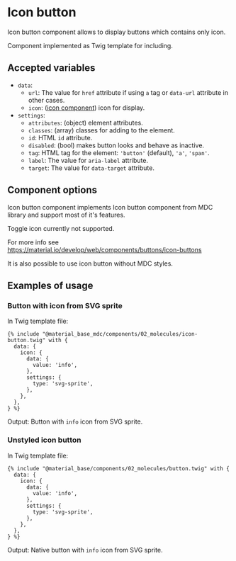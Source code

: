 Icon button
===========

Icon button component allows to display buttons which contains only icon.

Component implemented as Twig template for including.

Accepted variables
------------------

- `data`:
    - `url`: The value for `href` attribute if using `a` tag or `data-url` attribute in other cases.
    - `icon`: ([icon component](icon.md)) icon for display.
- `settings`:
    - `attributes`: (object) element attributes.
    - `classes`: (array) classes for adding to the element.
    - `id`: HTML `id` attribute.
    - `disabled`: (bool) makes button looks and behave as inactive.
    - `tag`: HTML tag for the element: `'button'` (default), `'a'`, `'span'`.
    - `label`: The value for `aria-label` attribute.
    - `target`: The value for `data-target` attribute.

Component options
-----------------

Icon button component implements Icon button component from MDC library and support most of it's features.

Toggle icon currently not supported.

For more info see https://material.io/develop/web/components/buttons/icon-buttons

It is also possible to use icon button without MDC styles.

Examples of usage
-----------------

### Button with icon from SVG sprite

In Twig template file:

~~~
{% include "@material_base_mdc/components/02_molecules/icon-button.twig" with {
  data: {
    icon: {
      data: {
        value: 'info',
      },
      settings: {
        type: 'svg-sprite',
      },
    },
  },
} %}
~~~

Output: Button with `info` icon from SVG sprite.

### Unstyled icon button

In Twig template file:

~~~
{% include "@material_base/components/02_molecules/button.twig" with {
  data: {
    icon: {
      data: {
        value: 'info',
      },
      settings: {
        type: 'svg-sprite',
      },
    },
  },
} %}
~~~

Output: Native button with `info` icon from SVG sprite.
